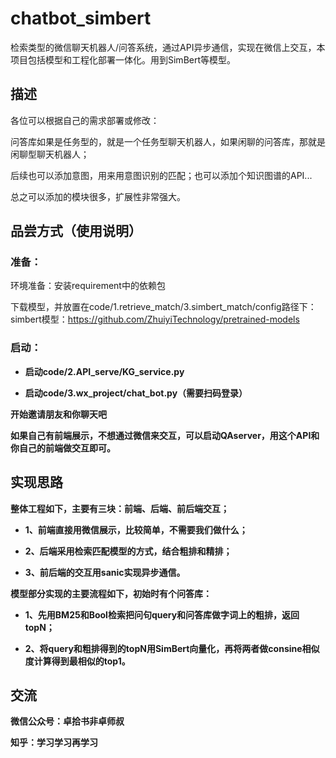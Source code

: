 # chatbot_simbert
检索类型的微信聊天机器人/问答系统，通过API异步通信，实现在微信上交互，本项目包括模型和工程化部署一体化。用到SimBert等模型。
## 描述
各位可以根据自己的需求部署或修改：

问答库如果是任务型的，就是一个任务型聊天机器人，如果闲聊的问答库，那就是闲聊型聊天机器人；

后续也可以添加意图，用来用意图识别的匹配；也可以添加个知识图谱的API...

总之可以添加的模块很多，扩展性非常强大。

## 品尝方式（使用说明）
### 准备：
环境准备：安装requirement中的依赖包

下载模型，并放置在code/1.retrieve_match/3.simbert_match/config路径下：simbert模型：https://github.com/ZhuiyiTechnology/pretrained-models
### 启动：
- <strong>启动code/2.API_serve/KG_service.py

- <strong>启动code/3.wx_project/chat_bot.py（需要扫码登录）

开始邀请朋友和你聊天吧

如果自己有前端展示，不想通过微信来交互，可以启动QAserver，用这个API和你自己的前端做交互即可。

## 实现思路
整体工程如下，主要有三块：前端、后端、前后端交互；

- <strong>1、前端直接用微信展示，比较简单，不需要我们做什么；

- <strong>2、后端采用检索匹配模型的方式，结合粗排和精排；

- <strong>3、前后端的交互用sanic实现异步通信。




模型部分实现的主要流程如下，初始时有个问答库：

- 1、先用BM25和Bool检索把问句query和问答库做字词上的粗排，返回topN；

- 2、将query和粗排得到的topN用SimBert向量化，再将两者做consine相似度计算得到最相似的top1。
  

## 交流

微信公众号：卓拾书非卓师叔

知乎：学习学习再学习
